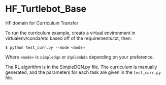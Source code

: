 # HF_Turtlebot_Base
HF domain for Curriculum Transfer



To run the curriculum example, create a virtual environment in virtualenv/conda/etc based off of the requirements.txt, then:

```
$ python test_curr.py --mode <mode>
```

Where `<mode>` is `simpledqn` or `dqnlambda` depending on your preference.

The RL algorithm is in the SimpleDQN.py file. 
The curriculum is manually generated, and the parameters for each task are given in the `test_curr.py` file. 
